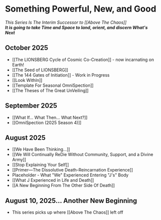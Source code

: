 # Something Powerful, New, and Good
*This Series Is The Interim Successor to [[Above The Chaos]]*  
***It is going to take Time and Space to land, orient, and discern What's Next***

## October 2025 

- [[The LIONSBERG Cycle of Cosmic Co-Creation]] - now incarnating on Earth!  
- [[The Seed of LIONSBERG]]  
- [[The 144 Gates of Initiation]] - Work in Progress  
- [[Look WithIn]]  
- [[Template For Seasonal OmniSpection]]  
- [[The Theses of The Great UnVeiling]]  

## September 2025

- [[What If... What Then... What Next?]]  
- [[OmniSpection (2025 Season 4)]]  
## August 2025

- [[We Have Been Thinking...]]  
- [[We Will Continually ReDie Without Community, Support, and a Divine Army]]  
- [[Stop Explaining Your Self]]  
- [[Primer—The Dissolutive Death-Reincarnation Experience]]   
- Placeholder - What "We" Experienced Entering "J's" Body  
- [[What J Experienced in Life and Death]]   
- [[A New Beginning From The Other Side Of Death]]   

## August 10, 2025... Another New Beginning  

- This series picks up where [[Above The Chaos]] left off